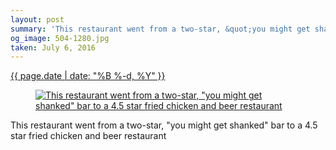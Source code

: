 ```yaml
---
layout: post
summary: 'This restaurant went from a two-star, &quot;you might get shanked&quot; bar to a 4.5 star fried chicken and beer restaurant'
og_image: 504-1280.jpg
taken: July 6, 2016
---
```


<div class="post">
 <time>
  <a href="/504">
   {{ page.date | date: "%B %-d, %Y" }}
  </a>
 </time>
 <a href="/504">
  <figure data-taken="7/6/2016">
   <img alt='This restaurant went from a two-star, "you might get shanked" bar to a 4.5 star fried chicken and beer restaurant' sizes="(min-width: 700px) 50vw, calc(100vw - 2rem)" src="{{ site.assets_url }}/504-640.jpg" srcset="{{ site.assets_url }}/504-1280.jpg 1280w, {{ site.assets_url }}/504-960.jpg 960w, {{ site.assets_url }}/504-640.jpg 640w, {{ site.assets_url }}/504-320.jpg 320w"/>
  </figure>
 </a>
 <span>
  This restaurant went from a two-star, "you might get shanked" bar to a 4.5 star fried chicken and beer restaurant
 </span>
</div>
